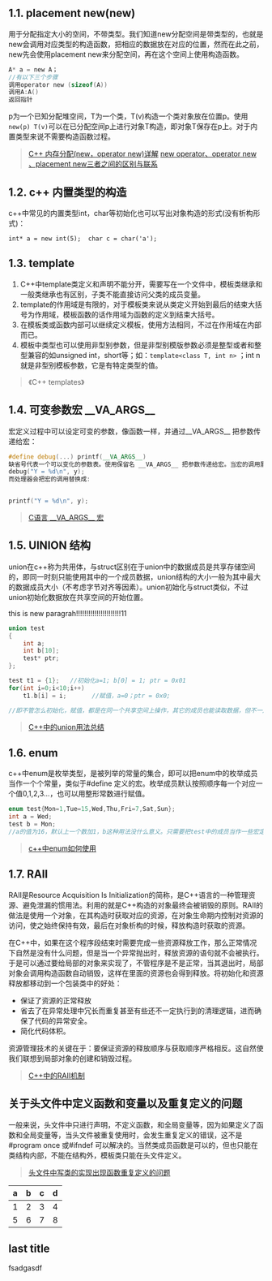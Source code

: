 ## 1.1. placement new(new)
用于分配指定大小的空间，不带类型。我们知道new分配空间是带类型的，也就是new会调用对应类型的构造函数，把相应的数据放在对应的位置，然而在此之前，new先会使用placement new来分配空间，再在这个空间上使用构造函数。
```c
A* a = new A；
//有以下三个步骤
调用operator new (sizeof(A))
调用A:A()
返回指针
```
p为一个已知分配堆空间，T为一个类，T(v)构造一个类对象放在位置p。使用`new(p) T(v)`可以在已分配空间p上进行对象T构造，即对象T保存在p上。对于内置类型来说不需要构造函数过程。
>[ C++ 内存分配(new，operator new)详解](http://blog.csdn.net/wudaijun/article/details/9273339)
>[new operator、operator new 、placement new三者之间的区别与联系](http://blog.csdn.net/pfgmylove/article/details/8234360)

## 1.2. c++ 内置类型的构造
c++中常见的内置类型int，char等初始化也可以写出对象构造的形式(没有析构形式)：

`int* a = new int(5);  char c = char('a');`

## 1.3. template
1. C++中template类定义和声明不能分开，需要写在一个文件中，模板类继承和一般类继承也有区别，子类不能直接访问父类的成员变量。
2. template的作用域是有限的，对于模板类来说从类定义开始到最后的结束大括号为作用域，模板函数的话作用域为函数的定义到结束大括号。
3. 在模板类或函数内部可以继续定义模板，使用方法相同，不过在作用域在内部而已。
4. 模板中类型也可以使用非型别参数，但是非型别模版参数必须是整型或者和整型兼容的如unsigned int，short等；如：`template<class T, int n>` ；int n 就是非型别模板参数，它是有特定类型的值。

>《C++ templates》

## 1.4. 可变参数宏  \_\_VA_ARGS\_\_
宏定义过程中可以设定可变的参数，像函数一样，并通过__VA_ARGS__ 把参数传递给宏：

```c++
#define debug(...) printf(__VA_ARGS__)
缺省号代表一个可以变化的参数表。使用保留名 __VA_ARGS__ 把参数传递给宏。当宏的调用展开时，实际的参数就传递给 printf()了。例如: 
debug("Y = %d\n", y);
而处理器会把宏的调用替换成: 


printf("Y = %d\n", y);
```
>[C语言 \_\_VA_ARGS\_\_ 宏](http://www.cnblogs.com/alexshi/archive/2012/03/09/2388453.html)

## 1.5. UINION 结构
union在c++称为共用体，与struct区别在于union中的数据成员是共享存储空间的，即同一时刻只能使用其中的一个成员数据，union结构的大小一般为其中最大的数据成员大小（不考虑字节对齐等因素）。union初始化与struct类似，不过union初始化数据放在共享空间的开始位置。


this is new paragrah!!!!!!!!!!!!!!!!!!!!!!11



```c
union test
{
    int a;
    int b[10];
    test* ptr;
};

test t1 = {1};   //初始化a=1; b[0] = 1; ptr = 0x01
for(int i=0;i<10;i++)
    t1.b[i] = i;       //赋值，a=0；ptr = 0x0;

//即不管怎么初始化，赋值，都是在同一个共享空间上操作，其它的成员也能读取数据，但不一定正确；
```
>[C++中的union用法总结](http://www.jb51.net/article/56009.htm)
## 1.6. enum
c++中enum是枚举类型，是被列举的常量的集合，即可以把enum中的枚举成员当作一个个常量，类似于#define 定义的宏。枚举成员默认按照顺序每一个对应一个值0,1,2,3...，也可以用整形常数进行赋值。
```c
enum test{Mon=1,Tue=15,Wed,Thu,Fri=7,Sat,Sun};
int a = Wed;
test b = Mon;
//a的值为16，默认上一个数加1，b这种用法没什么意义。只需要把test中的成员当作一些宏定义就行了：#define Mon 1 ...
```
>[c++中enum如何使用](http://www.cnblogs.com/dabaopku/archive/2010/04/21/1717331.html)


## 1.7. RAII
RAII是Resource Acquisition Is Initialization的简称，是C++语言的一种管理资源、避免泄漏的惯用法。利用的就是C++构造的对象最终会被销毁的原则。RAII的做法是使用一个对象，在其构造时获取对应的资源，在对象生命期内控制对资源的访问，使之始终保持有效，最后在对象析构的时候，释放构造时获取的资源。

在C++中，如果在这个程序段结束时需要完成一些资源释放工作，那么正常情况下自然是没有什么问题，但是当一个异常抛出时，释放资源的语句就不会被执行。于是可以通过要给局部的对象来实现了，不管程序是不是正常，当其退出时，局部对象会调用构造函数自动销毁，这样在里面的资源也会得到释放。将初始化和资源释放都移动到一个包装类中的好处：
- 保证了资源的正常释放
- 省去了在异常处理中冗长而重复甚至有些还不一定执行到的清理逻辑，进而确保了代码的异常安全。
- 简化代码体积。

资源管理技术的关键在于：要保证资源的释放顺序与获取顺序严格相反。这自然使我们联想到局部对象的创建和销毁过程。

>[C++中的RAII机制](http://www.jellythink.com/archives/101)

## 关于头文件中定义函数和变量以及重复定义的问题
一般来说，头文件中只进行声明，不定义函数，和全局变量等，因为如果定义了函数和全局变量等，当头文件被重复使用时，会发生重复定义的错误，这不是#program once 或#ifndef 可以解决的。当然类成员函数是可以的，但也只能在类结构内部，不能在结构外，模板类只能在头文件定义。
>[头文件中写类的实现出现函数重复定义的问题](http://blog.csdn.net/dengm155/article/details/51692285s)

|a|b|c|d|
|-|-|-|-|
|1|2|3|4|
|5|6|7|8|

## last title
fsadgasdf